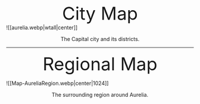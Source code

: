  <font size="15"><center>City Map</center></font>
 ![[aurelia.webp|wtall|center]]
<center>The Capital city and its districts.</center>

-----------------------------------
 <font size="15"><center>Regional Map</center></font>

![[Map-AureliaRegion.webp|center|1024]]

<div align=center>
The surrounding region around Aurelia.
</div>